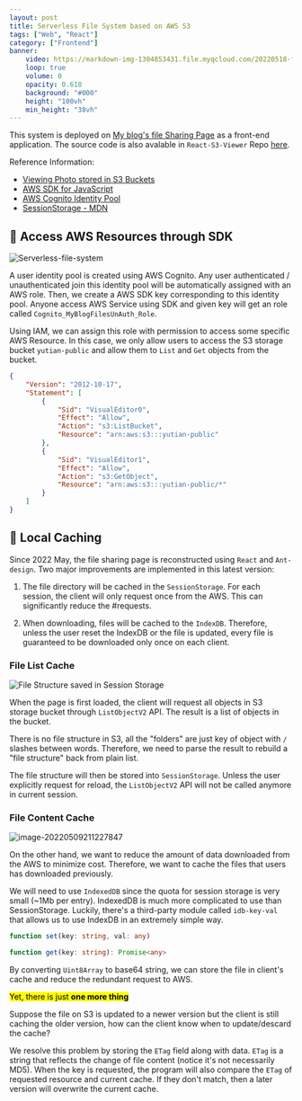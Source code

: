```yaml
---
layout: post
title: Serverless File System based on AWS S3
tags: ["Web", "React"]
category: ["Frontend"]
banner: 
    video: https://markdown-img-1304853431.file.myqcloud.com/20220518-files-video.mp4
    loop: true
    volume: 0
    opacity: 0.618
    background: "#000"
    height: "100vh"
    min_height: "38vh"
---
```


This system is deployed on [My blog's file Sharing Page]({{site.baseurl}}/files.html) as a front-end application. The source code is also avalable in `React-S3-Viewer` Repo [here](https://github.com/MarkChenYutian/React-S3-viewer).

Reference Information:

* [Viewing Photo stored in S3 Buckets](https://docs.aws.amazon.com/sdk-for-javascript/v2/developer-guide/s3-example-photos-view.html)
* [AWS SDK for JavaScript](https://docs.aws.amazon.com/sdk-for-javascript/v3/developer-guide/welcome.html)
* [AWS Cognito Identity Pool](https://docs.aws.amazon.com/sdk-for-javascript/v2/developer-guide/getting-started-browser.html#getting-started-browser-create-identity-pool)
* [SessionStorage - MDN](https://developer.mozilla.org/en-US/docs/Web/API/Window/sessionStorage)

## :key: Access AWS Resources through SDK

![Serverless-file-system](https://markdown-img-1304853431.file.myqcloud.com/20220119171645.jpg)

A user identity pool is created using AWS Cognito. Any user authenticated / unauthenticated join this identity pool will be automatically assigned with an AWS role. Then, we create a AWS SDK key corresponding to this identity pool. Anyone access AWS Service using SDK and given key will get an role called `Cognito_MyBlogFilesUnAuth_Role`.

Using IAM, we can assign this role with permission to access some specific AWS Resource. In this case, we only allow users to access the S3 storage bucket `yutian-public` and allow them to `List` and `Get` objects from the bucket.

```json
{
    "Version": "2012-10-17",
    "Statement": [
        {
            "Sid": "VisualEditor0",
            "Effect": "Allow",
            "Action": "s3:ListBucket",
            "Resource": "arn:aws:s3:::yutian-public"
        },
        {
            "Sid": "VisualEditor1",
            "Effect": "Allow",
            "Action": "s3:GetObject",
            "Resource": "arn:aws:s3:::yutian-public/*"
        }
    ]
}
```

## :floppy_disk: Local Caching

Since 2022 May, the file sharing page is reconstructed using `React` and `Ant-design`. Two major improvements are implemented in this latest version:

1. The file directory will be cached in the `SessionStorage`. For each session, the client will only request once from the AWS. This can significantly reduce the #requests.

2. When downloading, files will be cached to the `IndexDB`. Therefore, unless the user reset the IndexDB or the file is updated, every file is guaranteed to be downloaded only once on each client.

### File List Cache

![File Structure saved in Session Storage](http://markdown-img-1304853431.cosgz.myqcloud.com/20220509205039.png)

When the page is first loaded, the client will request all objects in S3 storage bucket through `ListObjectV2` API. The result is a list of objects in the bucket.

There is no file structure in S3, all the "folders" are just key of object with `/` slashes between words. Therefore, we need to parse the result to rebuild a "file structure" back from plain list.

The file structure will then be stored into `SessionStorage`. Unless the user explicitly request for reload, the `ListObjectV2` API will not be called anymore in current session.

### File Content Cache

![image-20220509211227847](http://markdown-img-1304853431.cosgz.myqcloud.com/20220509211227.png)

On the other hand, we want to reduce the amount of data downloaded from the AWS to minimize cost. Therefore, we want to cache the files that users has downloaded previously.

We will need to use `IndexedDB` since the quota for session storage is very small (~1Mb per entry). IndexedDB is much more complicated to use than SessionStorage. Luckily, there's a third-party module called `idb-key-val` that allows us to use IndexDB in an extremely simple way.

```typescript
function set(key: string, val: any)

function get(key: string): Promise<any>
```

By converting `Uint8Array` to base64 string, we can store the file in client's cache and reduce the redundant request to AWS.

<mark>Yet, there is just **one more thing**</mark>

Suppose the file on S3 is updated to a newer version but the client is still caching the older version, how can the client know when to update/descard the cache?

We resolve this problem by storing the `ETag` field along with data. `ETag` is a string that reflects the change of file content (notice it's not necessarily MD5). When the key is requested, the program will also compare the `ETag` of requested resource and current cache. If they don't match, then a later version will overwrite the current cache.
